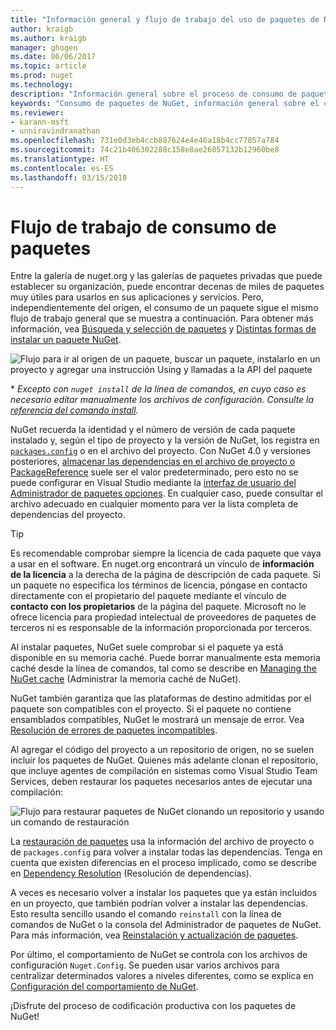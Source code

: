 ```yaml
---
title: "Información general y flujo de trabajo del uso de paquetes de NuGet | Microsoft Docs"
author: kraigb
ms.author: kraigb
manager: ghogen
ms.date: 06/06/2017
ms.topic: article
ms.prod: nuget
ms.technology: 
description: "Información general sobre el proceso de consumo de paquetes de NuGet en un proyecto, con vínculos a otras partes específicas del proceso."
keywords: "Consumo de paquetes de NuGet, información general sobre el consumo de NuGet, flujo de trabajo de consumo de NuGet, flujo de trabajo de consumo de paquetes, información general sobre el consumo de paquetes"
ms.reviewer:
- karann-msft
- unniravindranathan
ms.openlocfilehash: 731e0d3eb4ccb887624e4e46a18b4cc77857a784
ms.sourcegitcommit: 74c21b406302288c158e8ae26057132b12960be8
ms.translationtype: HT
ms.contentlocale: es-ES
ms.lasthandoff: 03/15/2018
---
```

# <a name="package-consumption-workflow"></a>Flujo de trabajo de consumo de paquetes

Entre la galería de nuget.org y las galerías de paquetes privadas que puede establecer su organización, puede encontrar decenas de miles de paquetes muy útiles para usarlos en sus aplicaciones y servicios. Pero, independientemente del origen, el consumo de un paquete sigue el mismo flujo de trabajo general que se muestra a continuación. Para obtener más información, vea [Búsqueda y selección de paquetes](../consume-packages/finding-and-choosing-packages.md) y [Distintas formas de instalar un paquete NuGet](ways-to-install-a-package.md).

![Flujo para ir al origen de un paquete, buscar un paquete, instalarlo en un proyecto y agregar una instrucción Using y llamadas a la API del paquete](media/Overview-01-GeneralFlow.png)

\* _Excepto con `nuget install` de la línea de comandos, en cuyo caso es necesario editar manualmente los archivos de configuración. Consulte la [referencia del comando install](../tools/cli-ref-install.md)._

NuGet recuerda la identidad y el número de versión de cada paquete instalado y, según el tipo de proyecto y la versión de NuGet, los registra en [`packages.config`](../reference/packages-config.md) o en el archivo del proyecto. Con NuGet 4.0 y versiones posteriores, [almacenar las dependencias en el archivo de proyecto o PackageReference](../consume-packages/package-references-in-project-files.md) suele ser el valor predeterminado, pero esto no se puede configurar en Visual Studio mediante la [interfaz de usuario del Administrador de paquetes opciones](../tools/package-manager-ui.md). En cualquier caso, puede consultar el archivo adecuado en cualquier momento para ver la lista completa de dependencias del proyecto.

> [!Tip]
> Es recomendable comprobar siempre la licencia de cada paquete que vaya a usar en el software. En nuget.org encontrará un vínculo de **información de la licencia** a la derecha de la página de descripción de cada paquete. Si un paquete no especifica los términos de licencia, póngase en contacto directamente con el propietario del paquete mediante el vínculo de **contacto con los propietarios** de la página del paquete. Microsoft no le ofrece licencia para propiedad intelectual de proveedores de paquetes de terceros ni es responsable de la información proporcionada por terceros.

Al instalar paquetes, NuGet suele comprobar si el paquete ya está disponible en su memoria caché. Puede borrar manualmente esta memoria caché desde la línea de comandos, tal como se describe en [Managing the NuGet cache](../consume-packages/managing-the-nuget-cache.md) (Administrar la memoria caché de NuGet).

NuGet también garantiza que las plataformas de destino admitidas por el paquete son compatibles con el proyecto. Si el paquete no contiene ensamblados compatibles, NuGet le mostrará un mensaje de error. Vea [Resolución de errores de paquetes incompatibles](dependency-resolution.md#resolving-incompatible-package-errors).

Al agregar el código del proyecto a un repositorio de origen, no se suelen incluir los paquetes de NuGet. Quienes más adelante clonan el repositorio, que incluye agentes de compilación en sistemas como Visual Studio Team Services, deben restaurar los paquetes necesarios antes de ejecutar una compilación:

![Flujo para restaurar paquetes de NuGet clonando un repositorio y usando un comando de restauración](media/Overview-02-RestoreFlow.png)

La [restauración de paquetes](../consume-packages/package-restore.md) usa la información del archivo de proyecto o de `packages.config` para volver a instalar todas las dependencias. Tenga en cuenta que existen diferencias en el proceso implicado, como se describe en [Dependency Resolution](../consume-packages/dependency-resolution.md) (Resolución de dependencias).

A veces es necesario volver a instalar los paquetes que ya están incluidos en un proyecto, que también podrían volver a instalar las dependencias. Esto resulta sencillo usando el comando `reinstall` con la línea de comandos de NuGet o la consola del Administrador de paquetes de NuGet. Para más información, vea [Reinstalación y actualización de paquetes](../consume-packages/reinstalling-and-updating-packages.md).

Por último, el comportamiento de NuGet se controla con los archivos de configuración `Nuget.Config`. Se pueden usar varios archivos para centralizar determinados valores a niveles diferentes, como se explica en [Configuración del comportamiento de NuGet](../consume-packages/configuring-nuget-behavior.md).

¡Disfrute del proceso de codificación productiva con los paquetes de NuGet!
